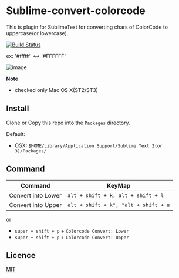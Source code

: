 # Sublime-convert-colorcode

This is plugin for SublimeText for converting chars of ColorCode to uppercase(or lowercase).  

[![Build Status](https://travis-ci.org/tgfjt/Sublime-convert-colorcode.svg?branch=master)](https://travis-ci.org/tgfjt/Sublime-convert-colorcode)

ex: '#ffffff' <-> '#FFFFFF'

![image](https://raw.github.com/tgfjt/Sublime-convert-colorcode/master/convertChars.gif)

**Note**

* checked only Mac OS X(ST2/ST3)


## Install

Clone or Copy this repo into the `Packages` directory.

Default:

* OSX: `$HOME/Library/Application Support/Sublime Text 2(or 3)/Packages/`

## Command
Command | KeyMap
--- | --- 
Convert into Lower | `alt + shift + k, alt + shift + l`
Convert into Upper | `alt + shift + k", "alt + shift + u`

or

- `super + shift + p` + `Colorcode Convert: Lower`
- `super + shift + p` + `Colorcode Convert: Upper`


## Licence

[MIT](https://github.com/tgfjt/Sublime-convert-colorcode/blob/master/LICENSE.md)


